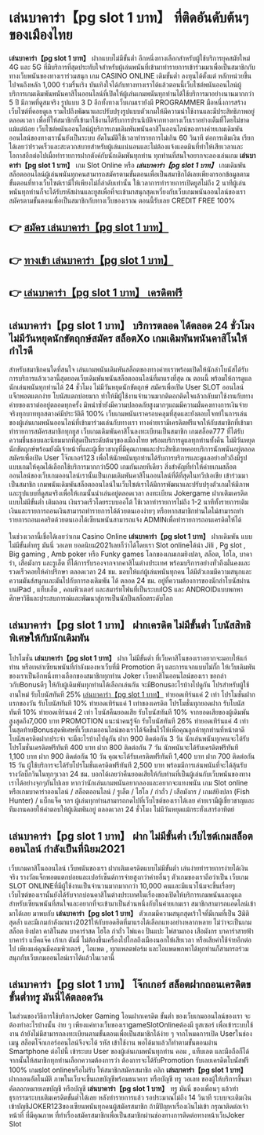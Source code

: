 # เล่นบาคาร่า【pg slot 1 บาท】  ที่ติดอันดับต้นๆ ของเมืองไทย

**เล่นบาคาร่า【pg slot 1 บาท】** ฝากแบบไม่มีขั้นต่ำ  อีกหนึ่งทางเลือกสำหรับผู้ใช้บริการยุคสมัยใหม่ 4G และ 5G ที่มีบริการที่สุดประทับใจสำหรับผู้เล่นพนันที่เข้ามาทำรายการเข้าร่วมมาเพื่อเป็นสมาชิกกับทางเว็บพนันของทางเราร่วมสนุก เกม CASINO ONLINE เติมขั้นต่ำ ลงทุนได้ตั้งแต่ หลักหน่วยขึ้นไปจนถึงหลัก 1,000 ร่วมรื่นเริง บันเทิงใจได้กับทางทางเราได้แล้วตอนนี้เว็บไซต์พนันออนไลน์ผู้บริการเกมเดิมพันพนันคาสิโนออนไลน์ที่เปิดให้ผู้เล่นเกมพนันทุกท่านได้ใช้บริการมาอย่างนานมากกว่า 5 ปี มีภาพที่ดูสมจริง รูปแบบ 3 D
อีกทั้งทางเว็บเกมเรายังมี  PROGRAMMER มือหนึ่งการสร้างเว็บไซต์ที่คอยดูเล  รวมไปถึงพัฒนาและปรับปรุงรูปแบบตัวเกมให้มีความน่าใช้งานและมีประสิทธิภาพอยู่ตลอดเวลา เพื่อที่ให้สมาชิกที่เข้ามาใช้งานได้รับการปรนนิบัติจากทางทางเว็บเราอย่างเต็มที่โดยไม่ขาดแม้แต่น้อย เว็บไซต์พนันออนไลน์ผู้บริการเกมเดิมพันพนันคาสิโนออนไลน์ของทางค่ายเกมเดิมพันออนไลน์ของทางเรานั้นยังเป็นระบบ อัตโนมัติใช้เวลาทำรายการไม่เกิน 60 วินาที ต่อการเติมเงิน เรียกได้เลยว่าIรวดเร็วและสะดวกสบายสำหรับผู้เล่นแน่นอนและไม่ต้องแจ้งแอดมินที่ทำให้เสียเวลาและโอกาสอีกต่อไปเมื่อทำรายการฝากตังค์กับนักเดิมพันทุกท่าน
ทุกท่านที่สนใจอยากจะลองเล่นเกม **เล่นบาคาร่า【pg slot 1 บาท】** เกม Slot Online หรือ ***เล่นบาคาร่า【pg slot 1 บาท】*** เกมเดิมพันสล็อตออนไลน์ผู้เล่นพนันทุกคนสามารถสมัครตามขั้นตอนเพื่อเป็นสมาชิกได้เลยเพียงกรอกข้อมูลตามขั้นตอนที่ทางเว็บไซต์เรามีให้เพียงไม่กี่ลำดับเท่านั้น ใช้เวลาการทำรายการเปิดยูสไม่ถึง 2 นาทีผู้เล่นพนันทุกท่านก็จะได้รับรหัสผ่านและยูสเพื่อที่จะเข้ามาสนุกสุดเหวี่ยงกับเว็บเกมพนันออนไลน์ของเราสมัครตามขั้นตอนเพื่อเป็นสมาชิกกับทางเว็บของเราณ ตอนนี้รับเลย CREDIT FREE 100%

## 👉 [สมัคร เล่นบาคาร่า【pg slot 1 บาท】](https://archa888.com/)
## 👉 [ทางเข้า เล่นบาคาร่า【pg slot 1 บาท】](https://archa888.com/)
## 👉 [เล่นบาคาร่า【pg slot 1 บาท】 เครดิตฟรี](https://archa888.com/)

## เล่นบาคาร่า【pg slot 1 บาท】 บริการตลอด ได้ตลอด 24 ชั่วโมง ไม่มีวันหยุดนักขัตฤกษ์สมัคร สล็อตXo เกมเดิมพันพนันคาสิโนให้กำไรดี

สำหรับสมาชิกคนใดที่สนใจ เล่นเกมพนันเดิมพันสล็อตของทางค่ายเราพร้อมเปิดให้นักล่าโบนัสได้รับการบริการแล้วเวลานี้สุดยอดเว็บเดิมพันพนันสล็อตออนไลน์ที่มาแรงที่สุด ณ ตอนนี้ พร้อมให้การดูแลนักเล่นพนันทุกท่านได้ 24 ชั่วโมง ไม่มีวันหยุดนักขัตฤกษ์ สมัครเพื่อเปิด User SLOT ออนไลน์ แจ็กพอตแตกง่าย โบนัสแตกบ่อยมาก ทำให้มีผู้ใช้งานจำนวนมากติดอกติดใจแล้วกลับมาใช้งานกับทางค่ายของเราต่ออยู่ตลอดทุกครั้ง มิหนำซ้ำยังมีความปลอดภัยสูงมากๆแถมมีความมั่นคงทางการเงินจ่ายจริงทุกบาททุกสตางค์มีประวัติดี 100% เว็บเกมพนันเราครอบคลุมที่สุดและยังตอบโจทย์ในการเล่นของผู้เล่นเกมพนันออนไลน์ที่เข้ามาร่วมเล่นกับทางเรา
ทางค่ายเรามีเครดิตฟรีแจกให้กับสมาชิกที่เข้ามาทำรายการสมัครสมาชิกทุกยูส เว็บเกมเดิมพันคาสิโนลงทะเบียนเป็นสมาชิก เกมสล็อต777 ที่ได้รับความชื่นชอบและนิยมมากที่สุดเป็นระดับต้นๆของเมืองไทย พร้อมบริการดูแลทุกท่านทั้งคืน ไม่มีวันหยุดนักขัตฤกษ์พร้อมยังมีเจ้าหน้าที่และผู้เชี่ยวชาญที่มีคุณภาพและประสิทธิภาพคอยบริการนักพนันอยู่ตลอด สมัครเพื่อเปิด User โจ๊กเกอร์123 เพื่อให้นักพนันทุกท่านได้รับการบริการและดูแลอย่างทั่วถึงมีรูปแบบเกมให้คุณได้เลือกใช้บริการมากกว่า500 เกมกันเลยทีเดียว
สิ่งสำคัญที่ทำให้ค่ายเกมสล็อตออนไลน์ของเว็บเกมออนไลน์เรานั้นเป็นเกมเดิมพันคาสิโนออนไลน์ที่ดีที่สุดในทวีปเอเชีย เข้าร่วมมาเป็นสมาชิก  เกมพนันเดิมพันสล็อตออนไลน์ในเว็บไซต์เราได้มีการพัฒนาและปรับปรุงตัวเกมให้มีภาพและรูปแบบที่ดูสมจริงเพื่อให้เกมนั้นน่าเล่นอยู่ตลอดเวลา ลงทะเบียน Jokergame ฝากเติมเครดิตแบบไม่มีขั้นต่ำ เติมถอน เงินรวดเร็วโดยระบบออโต้ ใช้เวลาทำรายการไม่ถึง 1-2 นาทีทั้งรายการเติมเงินและรายการถอนเงินสามารถทำรายการได้ด้วยตนเองง่ายๆ หรือหากสมาชิกท่านใดไม่สามารถทำรายการถอนเคดริตด้วยตนเองได้เซียนพนันสามารถแจ้ง ADMINเพื่อทำรายการถอนเครดิตให้ได้

ในช่วงเวลานี้เชื่อได้เลยว่าเกม  Casino Online **เล่นบาคาร่า【pg slot 1 บาท】** ฝากเดิมพัน แบบไม่มีขั้นต่ำทรู มันนี่ วอเลท ยอดนิยม2021เลยก็ว่าได้โดยเรา Slot onlineได้นำ  Jili , Pg slot , Big gaming , Amb poker หรือ Funky games โลกของเกมเกมยิงปลา, สล็อต, ไฮโล, บาคาร่า, เสือมังกร และรูเล็ต ที่ได้การรับรองจากจากคาสิโนต่างประเทศ พร้อมบริการอย่างทั่วถึงมั่นคงและรวดเร็วคอยให้คำปรึกษา ตลอดเวลา 24 ชม. มอบให้แก่ผู้เล่นพนันทุกคน ได้มีตัวเกมมีความสนุกและความมันส์สนุกและมันไปกับการลงเดิมพัน ได้ ตลอด 24 ชม. อยู่ที่ความต้องการของนักล่าโบนัสผ่านบนiPad , แท็บเล็ต , คอมพิวเตอร์ และสมาร์ทโฟนที่เป็นระบบIOS และ ANDROIDแบบพกพา ศึกษาวิธีและประสบการณ์และพัฒนาสู่การเป็นนักปั่นสล็อตระดับโลก

## เล่นบาคาร่า【pg slot 1 บาท】 ฝากเครดิต ไม่มีขั้นต่ำ โบนัสสิทธิพิเศษให้กับนักเดิมพัน

โปรโมชั่น **เล่นบาคาร่า【pg slot 1 บาท】** ฝาก ไม่มีขั้นต่ำ ที่เว็บคาสิโนของเราอยากจะมอบให้แก่  ท่าน หรือเหล่าเซียนพนันที่กำลังมองหาเว็บที่มี  Promotion ดีๆ และการแจกแบบไม่กั๊ก ให้เว็บเดิมพันของเราเป็นอีกหนึ่งทางเลือกของสมาชิกทุกท่าน Joker เว็บคาสิโนออนไลน์ของเรา ขอกล่าวกับBonusดีๆ ให้กับผู้เดิมพันทุกท่านได้เลือกเล่นกัน จะมีBonusอะไรบ้างไปดูกัน
โปรสำหรับผู้ใช้งานใหม่ รับโบนัสทันที 25% [เล่นบาคาร่า【pg slot 1 บาท】](https://archa888.com/) ทำยอดเทิร์นแค่ 2 เท่า
โปรโมชั่นฝากแรกของวัน รับโบนัสทันที 10% ทำยอดเทิร์นแค่ 1 เท่าของเครดิต
โปรโมชั่นทุกยอดฝาก รับโบนัสทันที 10% ทำยอดเทิร์นแค่ 2 เท่า
โบนัสคืนยอดเสีย รับโบนัสทันที 10% จากยอดเสียของผู้เดิมพัน สูงสุดถึง7,000 บาท
 PROMOTION แนะนำคนรู้จัก รับโบนัสทันที 26% ทำยอดเทิร์นแค่ 4 เท่า
ในสุดท้ายBonusสุดพิเศษที่เว็บเกมออนไลน์ของเราได้จัดขึ้นไว้ให้เพื่อคุณลูกค้าทุกท่านที่หน้าตาดี โบนัสเครดิตฝากประจำ จะมีอะไรบ้างไปดูกัน
ฝาก 900 ติดต่อกัน 3 วัน นักเล่นพนันทุกคนจะได้รับโปรโมชั่นเครดิตฟรีทันที 400 บาท
ฝาก 800 ติดต่อกัน 7 วัน นักพนันจะได้รับเครดิตฟรีทันที 1,100 บาท
ฝาก 900 ติดต่อกัน 10 วัน คุณจะได้รับเครดิตฟรีทันที 1,400 บาท
ฝาก 700 ติดต่อกัน 15 วัน ผู้ใช้บริการจะได้รับโปรโมชั่นเครดิตฟรีทันที 2,500 บาท
พร้อมมีการเล่นพนันที่จะได้ลุ้นรับรางวัลบิ๊กวินในทุกๆเวลา 24 ชม. บอกได้เลยว่าคืนยอดเสียให้กับท่านที่เป็นผู้เล่นกับเว็บพนันของทางเราได้อย่างจุกๆกันไปเลย หากว่านักเล่นเกมพนันอยากลองและอยากจะแทงพนัน เกม Slot online หรือเกมบาคาร่าออนไลน์ / สล็อตออนไลน์ / รูเล็ต / ไฮโล / กำถั่ว / เสือมังกร / เกมส์ยิงปลา (Fish Hunter) / แบ็กแจ็ค ฯลฯ ผู้เล่นทุกท่านสามารถกดไปที่เว็บไซต์ของเราได้เลย ค่ายเรามีผู้เชี่ยวชาญและทีมงานคอยให้คำตอบให้ผู้เดิมพันอยู่ ตลอดเวลา 24 ชั่วโมง ไม่มีวันหยุดแม้กระทั่งเสาร์อาทิตย์

## เล่นบาคาร่า【pg slot 1 บาท】 ฝาก ไม่มีขั้นต่ำ  เว็บไซต์เกมสล็อตออนไลน์ กำลังเป็นที่นิยม2021

เว็บเกมคาสิโนออนไลน์ เว็บพนันของเรา ฝากเติมเครดิตแบบไม่มีขั้นต่ำ เล่นง่ายทำรายการง่ายได้เงินจริง รางวัลแจ็กพอตแตกบ่อยและเปอร์เซ็นต์การจ่ายสูงกว่าค่ายอื่นๆ ตัวเกมของเราถือว่าเป็น เว็บเกม SLOT ONLINEที่มีผู้ใช้งานเป็นจำนวนมากมากกว่า 10,000 คนและมีแนวโน้มจะขึ้นเรื่อยๆ เว็บไซต์ของเรานั้นยังได้รับจากบ่อนคาสิโนต่างประเทศในเรื่องของเปิดให้บริการเกมพนันและดูแล สำหรับเซียนพนันที่สนใจและอยากที่จะเข้ามาเป็นส่วนหนึ่งกับในค่ายเกมเรา สมาชิกสามารถแอดไลน์เข้ามาได้เลย
	มาพบกับ **เล่นบาคาร่า【pg slot 1 บาท】** ตัวเกมมีความสนุกสุดเร้าใจที่มีเกมที่เป็น 3มิติสุดล้ำ และมีเกมกำลังมาแรง2021ให้กับยอดฮิตที่มาแรงได้เลือกแทงอย่างหลากหลาย  ไม่ว่าจะเป็นเกมสล็อต ยิงปลา คาสิโนสด บาคาร่าสด ไฮโล กำถั่ว ไพ่แคง ปั่นแปะ ไพ่สามกอง เสือมังกร บาคาร่าสายฟ้า บาคาร่า แบ็คแจ๊ค เก้าเก ดัมมี่ ไม่ต้องขึ้นเครื่องไปไกลถึงเมืองนอกให้เสียเวลา หรือเสียค่าใช้จ่ายอีกต่อไป เพียงแค่คุณมีคอมพิวเตอร์ , ไอแพด , ทุกแพลตฟอร์ม และไอแพดพกพาได้ทุกท่านก็สามารถร่วมสนุกกับเว็บเกมออนไลน์เราได้แล้วในเวลานี้

## เล่นบาคาร่า【pg slot 1 บาท】 โจ๊กเกอร์ สล็อตฝากถอนเครดิตขขั้นต่ำทรู มันนี่ได้ตลอดวัน

ในส่วนของวิธีการใช้บริการJoker Gaming โอนฝากเครดิต ขั้นต่ำ ของเว็บเกมออนไลน์ของเรา จะต้องทำอะไรบ้างนั้น ง่าย ๆ เพียงแค่ทางเว็บของเราgameSlotOnlineต้องมี ยูสเซอร์ เพื่อเข้าระบบใช้งาน ถ้ายังไม่มีสามารถลงทะเบียนตามขั้นตอนเพื่อเป็นสมาชิกได้ง่าย ๆ จากโหมดการเปิด Userในช่อง เมนู สล็อตโจ๊กเกอร์ออนไลน์จึงจะได้ รหัส เข้าใช้งาน พอได้มาแล้วก็ทำตามขั้นตอนผ่าน Smartphone ต่อไปนี้
เข้าระบบ User  ของผู้เล่นเกมพนันทุกท่าน คอม , แท็บเลต และมือถือก็ได้
จากนั้นให้สมาชิกทุกท่านเลือกความต้องการว่า ต้องการจะได้รับPromotion รับเลยเครดิตโบนัสฟรี 100% เกมslot onlineหรือไม่รับ
ให้สมาชิกสมัครสมาชิก คลิก **เล่นบาคาร่า【pg slot 1 บาท】** ฝากถอนอัตโนมัติ ภาพในเว็บจะขึ้นเลขบัญชีพร้อมธนาคาร หรือบัญชี ทรู วอเลท ของผู้ให้บริการขึ้นมา
คัดลอกหมายเลขบัญชี หรือบัญชี **เล่นบาคาร่า【pg slot 1 บาท】** ทรู มันนี่ ของเพื่อนๆ แล้วทำธุรกรรมระบบเติมเครดิตขั้นต่ำได้เลย
หลังทำรายการแล้ว รอประมาณไม่ถึง 14 วินาที ระบบจะเติมเงินเข้าบัญชีJOKER123ของเซียนพนันทุกคนผู้สมัครสมาชิก
ถ้ามีปัญหาเรื่องเงินไม่เข้า กรุณาติดต่อเจ้าหน้าที่ ที่มีคุณภาพ ที่ทำเรื่องสมัครสมาชิกเพื่อเป็นสมาชิกผ่านช่องทางการติดต่อทางหน้าเว็บJoker Slot


